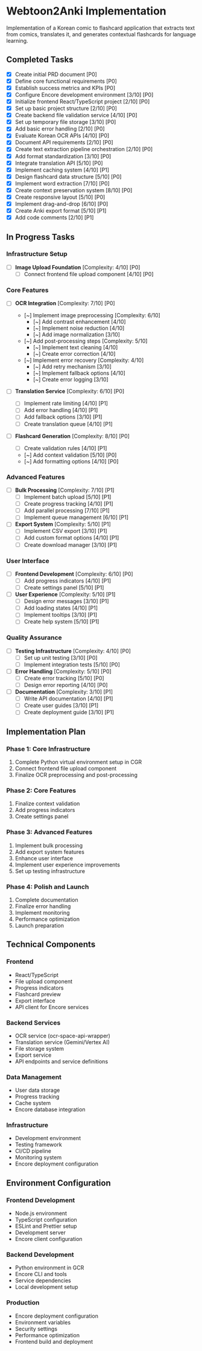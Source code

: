 # Webtoon2Anki Implementation

Implementation of a Korean comic to flashcard application that extracts text from comics, translates it, and generates contextual flashcards for language learning.

## Completed Tasks

- [x] Create initial PRD document [P0]
- [x] Define core functional requirements [P0]
- [x] Establish success metrics and KPIs [P0]
- [x] Configure Encore development environment [3/10] [P0]
- [x] Initialize frontend React/TypeScript project [2/10] [P0]
- [x] Set up basic project structure [2/10] [P0]
- [x] Create backend file validation service [4/10] [P0]
- [x] Set up temporary file storage [3/10] [P0]
- [x] Add basic error handling [2/10] [P0]
- [x] Evaluate Korean OCR APIs [4/10] [P0]
- [x] Document API requirements [2/10] [P0]
- [x] Create text extraction pipeline orchestration [2/10] [P0]
- [x] Add format standardization [3/10] [P0]
- [x] Integrate translation API [5/10] [P0]
- [x] Implement caching system [4/10] [P1]
- [x] Design flashcard data structure [5/10] [P0]
- [x] Implement word extraction [7/10] [P0]
- [x] Create context preservation system [8/10] [P0]
- [x] Create responsive layout [5/10] [P0]
- [x] Implement drag-and-drop [6/10] [P0]
- [x] Create Anki export format [5/10] [P1]
- [x] Add code comments [2/10] [P1]

## In Progress Tasks

### Infrastructure Setup

- [ ] **Image Upload Foundation** [Complexity: 4/10] [P0]
  - [ ] Connect frontend file upload component [4/10] [P0]

### Core Features
- [ ] **OCR Integration** [Complexity: 7/10] [P0]
  - [~] Implement image preprocessing [Complexity: 6/10]
    - [~] Add contrast enhancement [4/10]
    - [~] Implement noise reduction [4/10]
    - [~] Add image normalization [3/10]
  - [~] Add post-processing steps [Complexity: 5/10]
    - [~] Implement text cleaning [4/10]
    - [~] Create error correction [4/10]
  - [~] Implement error recovery [Complexity: 4/10]
    - [~] Add retry mechanism [3/10]
    - [~] Implement fallback options [4/10]
    - [~] Create error logging [3/10]

- [ ] **Translation Service** [Complexity: 6/10] [P0]
  - [ ] Implement rate limiting [4/10] [P1]
  - [ ] Add error handling [4/10] [P1]
  - [ ] Add fallback options [3/10] [P1]
  - [ ] Create translation queue [4/10] [P1]

- [ ] **Flashcard Generation** [Complexity: 8/10] [P0]
  - [ ] Create validation rules [4/10] [P1]
  - [~] Add context validation [5/10] [P0]
  - [~] Add formatting options [4/10] [P0]

### Advanced Features
- [ ] **Bulk Processing** [Complexity: 7/10] [P1]
  - [ ] Implement batch upload [5/10] [P1]
  - [ ] Create progress tracking [4/10] [P1]
  - [ ] Add parallel processing [7/10] [P1]
  - [ ] Implement queue management [6/10] [P1]

- [ ] **Export System** [Complexity: 5/10] [P1]
  - [ ] Implement CSV export [3/10] [P1]
  - [ ] Add custom format options [4/10] [P1]
  - [ ] Create download manager [3/10] [P1]

### User Interface
- [ ] **Frontend Development** [Complexity: 6/10] [P0]
  - [ ] Add progress indicators [4/10] [P1]
  - [ ] Create settings panel [5/10] [P1]

- [ ] **User Experience** [Complexity: 5/10] [P1]
  - [ ] Design error messages [3/10] [P1]
  - [ ] Add loading states [4/10] [P1]
  - [ ] Implement tooltips [3/10] [P1]
  - [ ] Create help system [5/10] [P1]

### Quality Assurance
- [ ] **Testing Infrastructure** [Complexity: 4/10] [P0]
  - [ ] Set up unit testing [3/10] [P0]
  - [ ] Implement integration tests [5/10] [P0]

- [ ] **Error Handling** [Complexity: 5/10] [P0]
  - [ ] Create error tracking [5/10] [P0]
  - [ ] Design error reporting [4/10] [P0]

- [ ] **Documentation** [Complexity: 3/10] [P1]
  - [ ] Write API documentation [4/10] [P1]
  - [ ] Create user guides [3/10] [P1]
  - [ ] Create deployment guide [3/10] [P1]

## Implementation Plan

### Phase 1: Core Infrastructure
1. Complete Python virtual environment setup in CGR
2. Connect frontend file upload component
3. Finalize OCR preprocessing and post-processing

### Phase 2: Core Features
1. Finalize context validation
2. Add progress indicators
3. Create settings panel

### Phase 3: Advanced Features
1. Implement bulk processing
2. Add export system features
3. Enhance user interface
4. Implement user experience improvements
5. Set up testing infrastructure

### Phase 4: Polish and Launch
1. Complete documentation
2. Finalize error handling
3. Implement monitoring
4. Performance optimization
5. Launch preparation

## Technical Components

### Frontend
- React/TypeScript
- File upload component
- Progress indicators
- Flashcard preview
- Export interface
- API client for Encore services

### Backend Services
- OCR service (ocr-space-api-wrapper)
- Translation service (Gemini/Vertex AI)
- File storage system
- Export service
- API endpoints and service definitions

### Data Management
- User data storage
- Progress tracking
- Cache system
- Encore database integration

### Infrastructure
- Development environment
- Testing framework
- CI/CD pipeline
- Monitoring system
- Encore deployment configuration

## Environment Configuration

### Frontend Development
- Node.js environment
- TypeScript configuration
- ESLint and Prettier setup
- Development server
- Encore client configuration

### Backend Development
- Python environment in GCR
- Encore CLI and tools
- Service dependencies
- Local development setup

### Production
- Encore deployment configuration
- Environment variables
- Security settings
- Performance optimization
- Frontend build and deployment 
